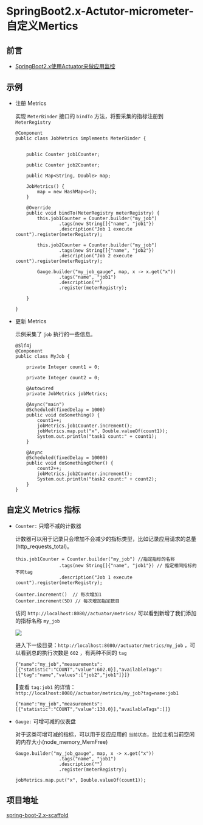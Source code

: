 # SpringBoot2.x-Actutor-micrometer-自定义Mertics

## 前言

- [SpringBoot2.x使用Actuator来做应用监控](https://blog.csdn.net/MyHerux/article/details/80670557)

## 示例

- 注册 Metrics

    实现 `MeterBinder` 接口的 `bindTo` 方法，将要采集的指标注册到 `MeterRegistry`

    ```
    @Component
    public class JobMetrics implements MeterBinder {


        public Counter job1Counter;

        public Counter job2Counter;

        public Map<String, Double> map;

        JobMetrics() {
            map = new HashMap<>();
        }

        @Override
        public void bindTo(MeterRegistry meterRegistry) {
            this.job1Counter = Counter.builder("my_job")
                    .tags(new String[]{"name", "job1"})
                    .description("Job 1 execute count").register(meterRegistry);

            this.job2Counter = Counter.builder("my_job")
                    .tags(new String[]{"name", "job2"})
                    .description("Job 2 execute count").register(meterRegistry);

            Gauge.builder("my_job_gauge", map, x -> x.get("x"))
                    .tags("name", "job1")
                    .description("")
                    .register(meterRegistry);

        }

    }

    ```

- 更新 Metrics

    示例采集了 `job` 执行的一些信息。

    ```
    @Slf4j
    @Component
    public class MyJob {

        private Integer count1 = 0;

        private Integer count2 = 0;

        @Autowired
        private JobMetrics jobMetrics;

        @Async("main")
        @Scheduled(fixedDelay = 1000)
        public void doSomething() {
            count1++;
            jobMetrics.job1Counter.increment();
            jobMetrics.map.put("x", Double.valueOf(count1));
            System.out.println("task1 count:" + count1);
        }

        @Async
        @Scheduled(fixedDelay = 10000)
        public void doSomethingOther() {
            count2++;
            jobMetrics.job2Counter.increment();
            System.out.println("task2 count:" + count2);
        }
    }
    ```

## 自定义 Metrics 指标

- `Counter:` 只增不减的计数器

    计数器可以用于记录只会增加不会减少的指标类型，比如记录应用请求的总量(http_requests_total)。

    ```
    this.job1Counter = Counter.builder("my_job") //指定指标的名称
                    .tags(new String[]{"name", "job1"}) // 指定相同指标的不同tag
                    .description("Job 1 execute count").register(meterRegistry);
    ```

    ```
    Counter.increment()  // 每次增加1
    Counter.increment(5D) // 每次增加指定数目
    ```

    访问 `http://localhost:8080//actuator/metrics/` 可以看到新增了我们添加的指标名称 `my_job`

    ![](http://cdn.heroxu.com/20180817153449776998953.png)

    进入下一级目录：`http://localhost:8080//actuator/metrics/my_job` ，可以看到总的执行次数是 `602` ，有两种不同的 `tag`

    ```
    {"name":"my_job","measurements":[{"statistic":"COUNT","value":602.0}],"availableTags":[{"tag":"name","values":["job2","job1"]}]}
    ```

    查看 `tag:job1` 的详情：`http://localhost:8080//actuator/metrics/my_job?tag=name:job1` 

    ```
    {"name":"my_job","measurements":[{"statistic":"COUNT","value":130.0}],"availableTags":[]}
    ```

- `Gauge:` 可增可减的仪表盘

    对于这类可增可减的指标，可以用于反应应用的 `当前状态`，比如主机当前空闲的内存大小(node_memory_MemFree)

    ```
    Gauge.builder("my_job_gauge", map, x -> x.get("x"))
                    .tags("name", "job1")
                    .description("")
                    .register(meterRegistry);
    ```

    ```
    jobMetrics.map.put("x", Double.valueOf(count1));
    ```

## 项目地址

[spring-boot-2.x-scaffold](https://github.com/MyHerux/spring-boot-2.x-scaffold)   